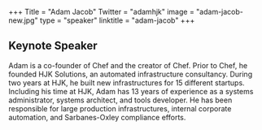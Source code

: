 +++
Title = "Adam Jacob"
Twitter = "adamhjk"
image = "adam-jacob-new.jpg"
type = "speaker"
linktitle = "adam-jacob"
+++

## Keynote Speaker

Adam is a co-founder of Chef and the creator of Chef. Prior to Chef, he founded HJK Solutions, an automated infrastructure consultancy. During two years at HJK, he built new infrastructures for 15 different startups. Including his time at HJK, Adam has 13 years of experience as a systems administrator, systems architect, and tools developer. He has been responsible for large production infrastructures, internal corporate automation, and Sarbanes-Oxley compliance efforts. 